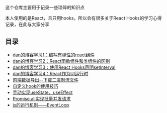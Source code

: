 这个仓库主要用于记录一些琐碎的知识点

本人使用的是React，且只用hooks，所以会有很多关于React Hooks的学习心得记录，在此与大家分享

## 目录 
* [dan的博客学习1：编写有弹性的react组件](https://github.com/FE-wuhao/TrivialKnowledge/issues/1)
* [dan的博客学习2：React函数组件和类组件的区别](https://github.com/FE-wuhao/TrivialKnowledge/issues/2)
* [dan的博客学习3：使用React Hooks声明setInterval](https://github.com/FE-wuhao/TrivialKnowledge/issues/3)
* [dan的博客学习4：React作为UI运行时](https://github.com/FE-wuhao/TrivialKnowledge/issues/4])
* [前端数据导出--下载二进制流文件](https://github.com/FE-wuhao/TrivialKnowledge/issues/5)
* [自定义hook的使用技巧](https://github.com/FE-wuhao/TrivialKnowledge/issues/6)
* [手动实现useState、useEffect ](https://github.com/FE-wuhao/TrivialKnowledge/issues/7)
* [Promise.all实现批量并发请求](https://github.com/FE-wuhao/TrivialKnowledge/issues/8)
* [js的运行机制——EventLoop](https://github.com/FE-wuhao/TrivialKnowledge/issues/9)







